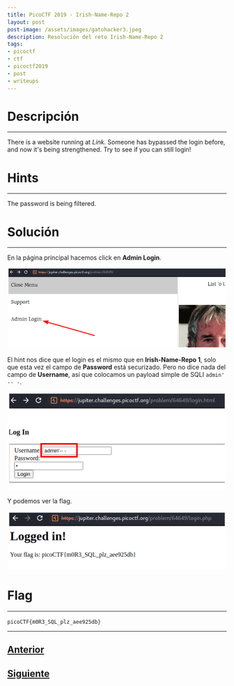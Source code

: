 ```yaml
---
title: PicoCTF 2019 - Irish-Name-Repo 2 
layout: post
post-image: /assets/images/gatohacker3.jpeg 
description: Resolución del reto Irish-Name-Repo 2 
tags:
- picoctf
- ctf
- picoctf2019
- post
- writeups
---
```

# Descripción
---

There is a website running at  _Link_. Someone has bypassed the login before, and now it's being strengthened. Try to see if you can still login!


# Hints
---

The password is being filtered.


# Solución
---

En la página principal hacemos click en **Admin Login**.

![](/images/images-picoctf-2019/irish-name-repo-2-1.png)

El hint nos dice que el login es el mismo que en **Irish-Name-Repo 1**, solo que esta vez el campo de **Password** está securizado. Pero no dice nada del campo de **Username**, así que colocamos un payload simple de SQLI `admin' -- -`.

![](/images/images-picoctf-2019/irish-name-repo-2-2.png)

Y podemos ver la flag.

![](/images/images-picoctf-2019/irish-name-repo-2-3.png)


# Flag
---

`picoCTF{m0R3_SQL_plz_aee925db}`

---

## [Anterior](/irish-name-repo-1)
## [Siguiente](/irish-name-repo-3)